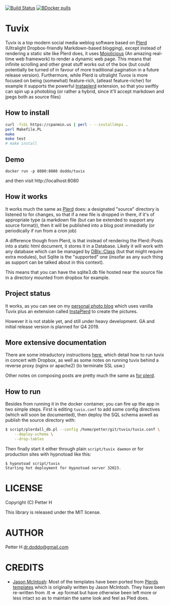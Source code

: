 [![Build Status](https://travis-ci.org/doddo/tuvix.svg?branch=master)](https://travis-ci.org/doddo/tuvix) [![BDocker pulls](https://img.shields.io/docker/pulls/doddo/tuvix.svg)](https://hub.docker.com/r/doddo/tuvix)


# Tuvix

Tuvix is a top modern social media weblog software based on [Plerd](https://github.com/jmacdotorg/plerd) (Ultralight Dropbox-friendly Markdown-based blogging), except instead of rendering a static site like Plerd does, it uses [Mojolicious](https://mojolicious.org/) (An amazing real-time web framework) to render a dynamic web page. 
This means that infinite scrolling and other great stuff works out of the box (but could potentially be turned of in favour of more traditional pagination in a future release version).
Furthermore, while Plerd is ultralight Tuvox is more focused on being (somewhat) feature-rich, (atleast feature-richer) for example it supports the powerful [Instaplerd](https://github.com/doddo/instaplerd) extension, so that you swiftly can spin up a photoblog (or rather a hybrid, since it'll accept markdown and jpegs both as source files)

## How to install

```bash
curl -fsSL https://cpanmin.us | perl - --installdeps .
perl Makefile.PL
make
make test
# make install
```


## Demo

```
docker run -p 8080:8080 doddo/tuvix
```

and then visit http://localhost:8080


## How it works

It works much the same as [Plerd](https://github.com/jmacdotorg/plerd) does: a designated "source" directory is listened to for changes, so that if a new file is dropped in there, if it's of appropriate type (a markdown file (but can be extended to support any source format)), then it will be published into a blog post immediatly (or periodically if run from a cron job)

A difference though from Plerd, is that instead of rendering the Plerd::Posts into a static html document, it stores it in a Database. Likely it will work with any database which can be managed by [DBIx::Class](https://metacpan.org/pod/DBIx::Class) (but that might require extra modules), but Sqlite is the "supported" one (insofar as any such thing as support can be talked about in this context).

This means that you can have the sqlite3.db file hosted near the source file in a directory mounted from dropbox for example.


## Project status

It works, as you can see on my [personal photo blog](https://petter.re) which uses vanilla Tuvix plus an extension called [InstaPlerd](https://github.com/doddo/instaplerd) to create the pictures.

However it is not stable yet, and still under heavy development. GA and initial release version is planned for Q4 2019.


## More extensive documentation

There are some intraductory instructions [here](docker/source/config.md), which detail how to run tuvix in concert with Dropbox, as well as some notes on running tuvix behind a reverse proxy (nginx or apache2) (to terminate SSL usw.)

Other notes on composing posts are pretty much the same as [for plerd](https://github.com/jmacdotorg/plerd#composing-posts).



## How to run

Besides from running it in the docker container, you can fire up the app in two simple steps. First is editing `tuvix.conf` to add some config directives (which will soon be documented), then deploy the SQL schema aswell as publish the source directory with:

```bash
$ script/plerdall_db.pl --config /home/petter/git/tuvix/tuvix.conf \
    --deploy-schema \
    --drop-tables
```
Then finally start it either through plain `script/tuvix daemon` or for production sites with hypnotoad like this:

```
$ hypnotoad script/tuvix
Starting hot deployment for Hypnotoad server 32023.
```


# LICENSE

Copyright (C) Petter H

This library is released under the MIT license. 


# AUTHOR

Petter H <dr.doddo@gmail.com>

# CREDITS

* [Jason McIntosh](http://jmac.org/):  Most of the templates have been ported from [Plerds templates](https://github.com/jmacdotorg/plerd/tree/master/t/templates) which is originally written by Jason McIntosh. They have been re-written from .tt => .ep format but have otherwise been left more or less intact so as to maintain the same look and feel as Pled does. 

